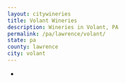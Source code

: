 ```yaml
---
layout: citywineries
title: Volant Wineries
description: Wineries in Volant, PA
permalink: /pa/lawrence/volant/
state: pa
county: lawrence
city: volant
---
```

-

